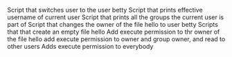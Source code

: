 Script that switches user to the user betty
Script that prints effective username of current user
Script that prints all the groups the current user is part of
Script that changes the owner of the file hello to user betty
Scripts that that create an empty file hello
Add execute permission to thr owner of the file hello
add execute permission to owner and group owner, and read to other users
Adds execute permission to everybody

